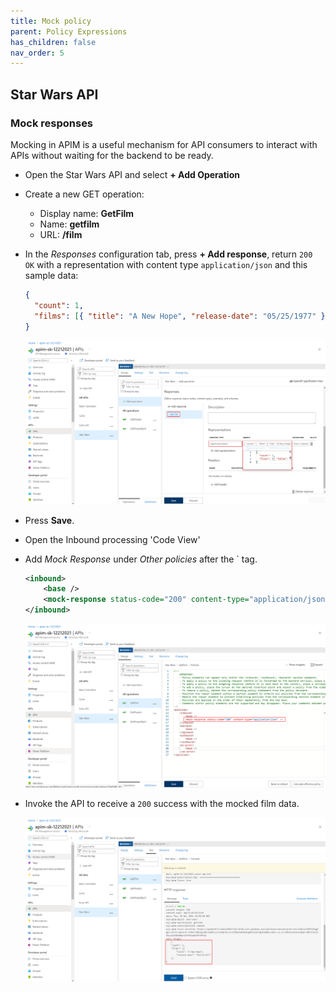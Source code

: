 ```yaml
---
title: Mock policy
parent: Policy Expressions
has_children: false
nav_order: 5
---
```



## Star Wars API

### Mock responses

Mocking in APIM is a useful mechanism for API consumers to interact with APIs without waiting for the backend to be ready. 

- Open the Star Wars API and select **+ Add Operation**
- Create a new GET operation:
  - Display name: **GetFilm**
  - Name: **getfilm**
  - URL: **/film**
- In the *Responses* configuration tab, press **+ Add response**, return `200 OK` with a representation with content type `application/json` and this sample data:

  ```json
  {
    "count": 1,
    "films": [{ "title": "A New Hope", "release-date": "05/25/1977" }]
  }
  ```
  
  ![APIM Policy Mock Frontend](../../assets/images/apim-policy-mock-frontend.png)

- Press **Save**.
- Open the Inbound processing 'Code View'
- Add *Mock Response* under *Other policies* after the `<base /> tag.

  ```xml    
  <inbound>
      <base />
      <mock-response status-code="200" content-type="application/json" />
  </inbound>
  ```

  ![APIM Policy Mock Inbound](../../assets/images/apim-policy-mock-inbound.png)

- Invoke the API to receive a `200` success with the mocked film data.

  ![APIM Policy Mock Response](../../assets/images/apim-policy-mock-response.png)
